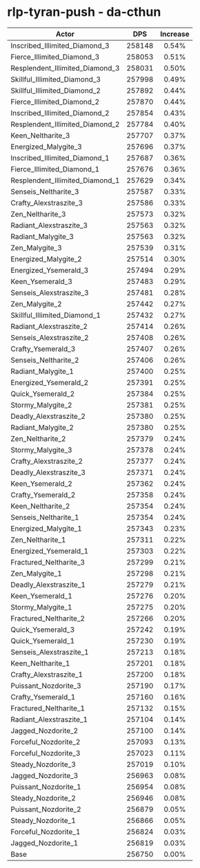# rlp-tyran-push - da-cthun
| Actor | DPS | Increase |
|---|:---:|:---:|
|Inscribed_Illimited_Diamond_3|258148|0.54%|
|Fierce_Illimited_Diamond_3|258053|0.51%|
|Resplendent_Illimited_Diamond_3|258031|0.50%|
|Skillful_Illimited_Diamond_3|257998|0.49%|
|Skillful_Illimited_Diamond_2|257892|0.44%|
|Fierce_Illimited_Diamond_2|257870|0.44%|
|Inscribed_Illimited_Diamond_2|257854|0.43%|
|Resplendent_Illimited_Diamond_2|257784|0.40%|
|Keen_Neltharite_3|257707|0.37%|
|Energized_Malygite_3|257696|0.37%|
|Inscribed_Illimited_Diamond_1|257687|0.36%|
|Fierce_Illimited_Diamond_1|257676|0.36%|
|Resplendent_Illimited_Diamond_1|257629|0.34%|
|Senseis_Neltharite_3|257587|0.33%|
|Crafty_Alexstraszite_3|257586|0.33%|
|Zen_Neltharite_3|257573|0.32%|
|Radiant_Alexstraszite_3|257563|0.32%|
|Radiant_Malygite_3|257563|0.32%|
|Zen_Malygite_3|257539|0.31%|
|Energized_Malygite_2|257514|0.30%|
|Energized_Ysemerald_3|257494|0.29%|
|Keen_Ysemerald_3|257483|0.29%|
|Senseis_Alexstraszite_3|257481|0.28%|
|Zen_Malygite_2|257442|0.27%|
|Skillful_Illimited_Diamond_1|257432|0.27%|
|Radiant_Alexstraszite_2|257414|0.26%|
|Senseis_Alexstraszite_2|257408|0.26%|
|Crafty_Ysemerald_3|257407|0.26%|
|Senseis_Neltharite_2|257406|0.26%|
|Radiant_Malygite_1|257400|0.25%|
|Energized_Ysemerald_2|257391|0.25%|
|Quick_Ysemerald_2|257384|0.25%|
|Stormy_Malygite_2|257381|0.25%|
|Deadly_Alexstraszite_2|257380|0.25%|
|Radiant_Malygite_2|257380|0.25%|
|Zen_Neltharite_2|257379|0.24%|
|Stormy_Malygite_3|257378|0.24%|
|Crafty_Alexstraszite_2|257377|0.24%|
|Deadly_Alexstraszite_3|257371|0.24%|
|Keen_Ysemerald_2|257362|0.24%|
|Crafty_Ysemerald_2|257358|0.24%|
|Keen_Neltharite_2|257354|0.24%|
|Senseis_Neltharite_1|257354|0.24%|
|Energized_Malygite_1|257343|0.23%|
|Zen_Neltharite_1|257311|0.22%|
|Energized_Ysemerald_1|257303|0.22%|
|Fractured_Neltharite_3|257299|0.21%|
|Zen_Malygite_1|257298|0.21%|
|Deadly_Alexstraszite_1|257279|0.21%|
|Keen_Ysemerald_1|257276|0.20%|
|Stormy_Malygite_1|257275|0.20%|
|Fractured_Neltharite_2|257266|0.20%|
|Quick_Ysemerald_3|257242|0.19%|
|Quick_Ysemerald_1|257230|0.19%|
|Senseis_Alexstraszite_1|257213|0.18%|
|Keen_Neltharite_1|257201|0.18%|
|Crafty_Alexstraszite_1|257200|0.18%|
|Puissant_Nozdorite_3|257190|0.17%|
|Crafty_Ysemerald_1|257160|0.16%|
|Fractured_Neltharite_1|257132|0.15%|
|Radiant_Alexstraszite_1|257104|0.14%|
|Jagged_Nozdorite_2|257100|0.14%|
|Forceful_Nozdorite_2|257093|0.13%|
|Forceful_Nozdorite_3|257023|0.11%|
|Steady_Nozdorite_3|257019|0.10%|
|Jagged_Nozdorite_3|256963|0.08%|
|Puissant_Nozdorite_1|256954|0.08%|
|Steady_Nozdorite_2|256946|0.08%|
|Puissant_Nozdorite_2|256879|0.05%|
|Steady_Nozdorite_1|256866|0.05%|
|Forceful_Nozdorite_1|256824|0.03%|
|Jagged_Nozdorite_1|256819|0.03%|
|Base|256750|0.00%|
